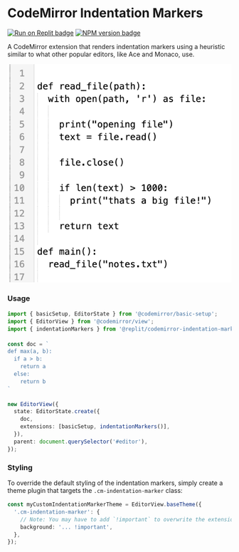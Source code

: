 # CodeMirror Indentation Markers

<span><a href="https://replit.com/@util/codemirror-indentation-markers" title="Run on Replit badge"><img src="https://replit.com/badge/github/replit/codemirror-indentation-markers" alt="Run on Replit badge" /></a></span>
<span><a href="https://www.npmjs.com/package/@replit/codemirror-indentation-markers" title="NPM version badge"><img src="https://img.shields.io/npm/v/@replit/codemirror-indentation-markers?color=blue" alt="NPM version badge" /></a></span>

A CodeMirror extension that renders indentation markers using a
heuristic similar to what other popular editors, like Ace and Monaco, use.

![Example](public/cm-indentation-markers.png)

### Usage

```ts
import { basicSetup, EditorState } from '@codemirror/basic-setup';
import { EditorView } from '@codemirror/view';
import { indentationMarkers } from '@replit/codemirror-indentation-markers';

const doc = `
def max(a, b):
  if a > b:
    return a
  else:
    return b
`

new EditorView({
  state: EditorState.create({
    doc,
    extensions: [basicSetup, indentationMarkers()],
  }),
  parent: document.querySelector('#editor'),
});

```

### Styling
To override the default styling of the indentation markers, simply create a theme plugin that targets the `.cm-indentation-marker` class:

```ts
const myCustomIndentationMarkerTheme = EditorView.baseTheme({
  '.cm-indentation-marker': {
    // Note: You may have to add `!important` to overwrite the extension's base theme.
    background: '... !important',
  },
});
```

